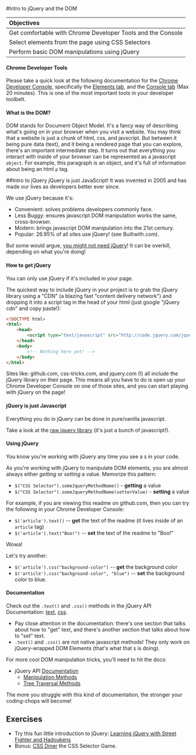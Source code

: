 #Intro to jQuery and the DOM

| Objectives |
| :---- |
| Get comfortable with Chrome Developer Tools and the Console |
| Select elements from the page using CSS Selectors |
| Perform basic DOM manipulations using jQuery |

#### Chrome Developer Tools
Please take a quick look at the following documentation for the [Chrome Developer Console](https://developer.chrome.com/devtools), specifically the [Elements tab](https://developer.chrome.com/devtools/docs/dom-and-styles), and the [Console tab](https://developer.chrome.com/devtools/docs/console) (Max 20 minutes). This is one of the most important tools in your developer toolbelt.

#### What is the DOM?
DOM stands for Document Object Model. It's a fancy way of describing what's going on in your browser when you visit a website. You may think that a website is just a chunk of html, css, and javscript. But between it being pure data (text), and it being a rendered page that you can explore, there's an important intermediate step. It turns out that everything you interact with inside of your browser can be represented as a javascript `object`. For example, this paragraph is an object, and it's full of information about being an html `p` tag.

##Intro to jQuery
jQuery is just JavaScript! It was invented in 2005 and has made our lives as developers better ever since.

We use jQuery because it's:

- Convenient: solves problems developers commonly face.
- Less Buggy: ensures javascript DOM manipulation works the same, cross-browser.
- Modern: brings javascript DOM manipulation into the 21st century.
- Popular: 26.95% of all sites use jQuery! (see Builtwith.com).

But some would argue, [you might not need jQuery](http://youmightnotneedjquery.com/)! It can be overkill, depending on what you're doing!

#### How to get jQuery
You can only use jQuery if it's included in your page.

The quickest way to include jQuery in your project is to grab the jQuery library using a "CDN" (a blazing fast "content delivery network") and dropping it into a script tag in the head of your html (just google "jQuery cdn" and copy paste!):
``` html
<!DOCTYPE html>
<html>
    <head>
        <script type="text/javascript" src="http://code.jquery.com/jquery-2.1.3.min.js"></script>
    </head>
    <body>
        <!-- Nothing here yet! -->
    </body>
</html>

```

Sites like: github.com, css-tricks.com, and jquery.com (!) all include the jQuery library on their page. This means all you have to do is open up your Chrome Developer Console on one of those sites, and you can start playing with jQuery on the page!

#### jQuery is just Javascript
Everything you do in jQuery can be done in pure/vanilla javascript.

Take a look at the [raw jquery library](http://code.jquery.com/jquery-2.1.3.js) (it's just a bunch of javascript!).

#### Using jQuery
You know you're working with jQuery any time you see a `$` in your code.

As you're working with jQuery to manipulate DOM elements, you are almost always either *getting* or *setting* a value. Memorize this pattern:  
- `$("CSS Selector").someJqueryMethodName()` - **getting** a value
- `$("CSS Selector").someJqueryMethodName(setterValue)` - **setting** a value

For example, if you are viewing this readme on github.com, then you can try the following in your Chrome Developer Console:  
- `$('article').text()` -- **get** the text of the readme (it lives inside of an `article` tag)
- `$('article').text("Boo!")` -- **set** the text of the readme to "Boo!"

Wowa!

Let's try another:  
- `$('article').css("background-color")` -- **get** the background color
- `$('article').css("background-color", "blue")` -- **set** the background color to blue.

#### Documentation
Check out the `.text()` and `.css()` methods in the jQuery API Documentation: [text](http://api.jquery.com/text/), [css](http://api.jquery.com/css/).
- Pay close attention in the documentation: there's one section that talks about how to "get" text, and there's another section that talks about how to "set" text.
- `.text()` and `.css()` are not native javascript methods! They only work on jQuery-wrapped DOM Elements (that's what that `$` is doing).

For more cool DOM manipulation tricks, you'll need to hit the docs:
- jQuery API [Documentation]([jquery.com](jquery.com))
    - [Manipulation Methods](http://api.jquery.com/category/manipulation/)
    - [Tree Traversal Methods](http://api.jquery.com/category/traversing/)

The more you struggle with this kind of documentation, the stronger your coding-chops will become!

## Exercises
- Try this fun little introduction to jQuery: [Learning jQuery with Street Fighter and Hadoukens](https://www.thinkful.com/learn/intro-to-jquery)
- Bonus: [CSS Diner](https://flukeout.github.io) the CSS Selector Game.